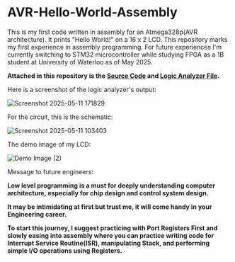 # AVR-Hello-World-Assembly

This is my first code written in assembly for an Atmega328p(AVR architecture). It prints "Hello World!" on a 16 x 2 LCD. This repository marks my first experience in assembly programming. For future experiences I'm currently switching to STM32 microcontroller while studying FPGA as a 1B student at University of Waterloo as of May 2025.

**Attached in this repository is the [Source Code](./Hello_World.asm) and [Logic Analyzer File](./Asm.sr).**

Here is a screenshot of the logic analyzer's output:

![Screenshot 2025-05-11 171829](https://github.com/user-attachments/assets/de77e8a3-b65d-49d6-922d-aea44eae8664)

For the circuit, this is the schematic:

![Screenshot 2025-05-11 103403](https://github.com/user-attachments/assets/7a56162d-0ba0-4b13-bae2-6a952c9926b5)

The demo image of my LCD:

![Demo Image (2)](https://github.com/user-attachments/assets/2f676a08-1a84-42ea-85d0-a4fda34dc970)

Message to future engineers:

**Low level programming is a must for deeply understanding computer architecture, especially for chip design and control system design.**

**It may be intimidating at first but trust me, it will come handy in your Engineering career.**

**To start this journey, I suggest practicing with Port Registers First and slowly easing into assembly where you can practice writing code for  
Interrupt Service Routine(ISR), manipulating Stack, and performing simple I/O operations using Registers.**


